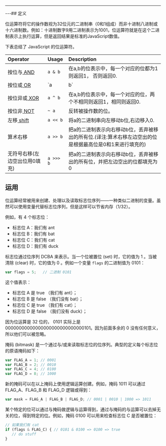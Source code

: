 ---
---## 定义

位运算符将它的操作数视为32位元的二进制串（0和1组成）而非十进制八进制或十六进制数。例如：十进制数字9用二进制表示为1001，位运算符就是在这个二进制表示上执行运算，但是返回结果是标准的JavaScript数值。

下表总结了 JavaScript 的位运算符。

| Operator                                                     | Usage     | Description                                                  |
| :----------------------------------------------------------- | :-------- | :----------------------------------------------------------- |
| 按位与[ AND](https://developer.mozilla.org/en-US/docs/Web/JavaScript/Reference/Operators/Bitwise_Operators#Bitwise_AND) | `a & b`   | 在a,b的位表示中，每一个对应的位都为1则返回1， 否则返回0.     |
| 按位或[ OR](https://developer.mozilla.org/en-US/docs/Web/JavaScript/Reference/Operators/Bitwise_Operators#Bitwise_OR) | `a | b`   | 在a,b的位表示中，每一个对应的位，只要有一个为1则返回1， 否则返回0. |
| 按位异或[ XOR](https://developer.mozilla.org/en-US/docs/Web/JavaScript/Reference/Operators/Bitwise_Operators#Bitwise_XOR) | `a ^ b`   | 在a,b的位表示中，每一个对应的位，两个不相同则返回1，相同则返回0. |
| 按位非[ NOT](https://developer.mozilla.org/en-US/docs/Web/JavaScript/Reference/Operators/Bitwise_Operators#Bitwise_NOT) | `~ a`     | 反转被操作数的位。                                           |
| 左移[ shift](https://developer.mozilla.org/en-US/docs/Web/JavaScript/Reference/Operators/Bitwise_Operators#Left_shift) | `a << b`  | 将a的二进制串向左移动b位,右边移入0.                          |
| 算术右移                                                     | `a >> b`  | 把a的二进制表示向右移动b位，丢弃被移出的所有位.(译注:算术右移左边空出的位是根据最高位是0和1来进行填充的) |
| 无符号右移(左边空出位用0填充)                                | `a >>> b` | 把a的二进制表示向右移动b位，丢弃被移出的所有位，并把左边空出的位都填充为0 |

## 运用

位运算经常被用来创建、处理以及读取标志位序列——一种类似二进制的变量。虽然可以使用变量代替标志位序列，但是这样可以节省内存（1/32）。

例如，有 4 个标志位：

- 标志位 A：我们有 ant
- 标志位 B：我们有 bat
- 标志位 C：我们有 cat
- 标志位 D：我们有 duck

标志位通过位序列 DCBA 来表示。当一个位被置位 (set) 时，它的值为 1 。当被清除 (clear) 时，它的值为 0 。例如一个变量 `flags` 的二进制值为 0101：

```javascript
var flags = 5;   // 二进制 0101
```

这个值表示：

- 标志位 A 是 true （我们有 ant）；
- 标志位 B 是 false （我们没有 bat）；
- 标志位 C 是 true （我们有 cat）；
- 标志位 D 是 false （我们没有 duck）；

因为位运算是 32 位的， 0101 实际上是 00000000000000000000000000000101。因为前面多余的 0 没有任何意义，所以他们可以被忽略。

掩码 (bitmask) 是一个通过与/或来读取标志位的位序列。典型的定义每个标志位的原语掩码如下：

```javascript
var FLAG_A = 1; // 0001
var FLAG_B = 2; // 0010
var FLAG_C = 4; // 0100
var FLAG_D = 8; // 1000
```

新的掩码可以在以上掩码上使用逻辑运算创建。例如，掩码 1011 可以通过 FLAG_A、FLAG_B 和 FLAG_D 逻辑或得到：

```javascript
var mask = FLAG_A | FLAG_B | FLAG_D; // 0001 | 0010 | 1000 => 1011
```

某个特定的位可以通过与掩码做逻辑与运算得到，通过与掩码的与运算可以去掉无关的位，得到特定的位。例如，掩码 0100 可以用来检查标志位 C 是否被置位：

```javascript
// 如果我们有 cat
if (flags & FLAG_C) { // 0101 & 0100 => 0100 => true
   // do stuff
}
```